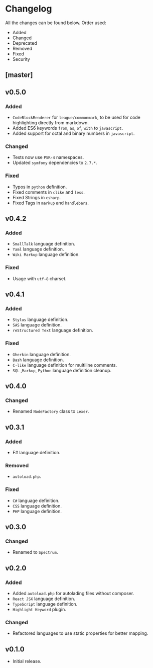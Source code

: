 # Changelog

All the changes can be found below. Order used:
 - Added
 - Changed
 - Deprecated
 - Removed
 - Fixed
 - Security

## [master]

## v0.5.0

### Added
- `CodeBlockRenderer` for `league/commonmark`, to be used for code highlighting directly from markdown.
- Added ES6 keywords `from`, `as`, `of`, `with` to `javascript`.
- Added support for octal and binary numbers in `javascript`.

### Changed
- Tests now use `PSR-4` namespaces.
- Updated `symfony` dependencies to `2.7.*`.

### Fixed
- Typos in `python` definition.
- Fixed comments in `clike` and `less`.
- Fixed Strings in `csharp`.
- Fixed Tags in `markup` and `handlebars`.

## v0.4.2

### Added
- `SmallTalk` language definition.
- `Yaml` language definition.
- `Wiki Markup` language definition.

### Fixed
- Usage with `utf-8` charset.

## v0.4.1

### Added
- `Stylus` language definition.
- `SAS` language definition.
- `reStructured Text` language definition.

### Fixed
- `Gherkin` language definition.
- `Bash` language definition.
- `C-like` language definition for multiline comments.
- `SQL` ,`Markup`, `Python` language definition cleanup.

## v0.4.0

### Changed
 - Renamed `NodeFactory` class to `Lexer`.

## v0.3.1
### Added
 - F# language definition.

### Removed
- `autoload.php`.

### Fixed
 - `C#` language definition.
 - `CSS` language definition.
 - `PHP` language definition.

## v0.3.0

### Changed
- Renamed to `Spectrum`.

## v0.2.0

### Added
- Added `autoload.php` for autolading files without composer.
- `React JSX` language definition.
- `TypeScript` language definition.
- `Highlight Keyword` plugin.

### Changed
- Refactored languages to use static properties for better mapping.

## v0.1.0
- Initial release.
